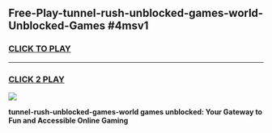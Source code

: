 
## Free-Play-tunnel-rush-unblocked-games-world-Unblocked-Games #4msv1
<h3>
<a href="https://news.freeplayer.one?title=tunnel-rush-unblocked-games-world&ref=8M">CLICK TO PLAY</a></h3>
<hr>

<h3>
<a href="https://news.freeplayer.one?title=tunnel-rush-unblocked-games-world&ref=8M">CLICK 2 PLAY</a>
  
</h3>

<a href="https://news.freeplayer.one?title=tunnel-rush-unblocked-games-world&ref=8M"><img src="https://clearcache.store/games.png"></a>


**tunnel-rush-unblocked-games-world games unblocked: Your Gateway to Fun and Accessible Online Gaming**
